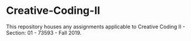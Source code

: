 # Creative-Coding-II
This repository houses any assignments applicable to Creative Coding II - Section: 01 - 73593 - Fall 2019.
